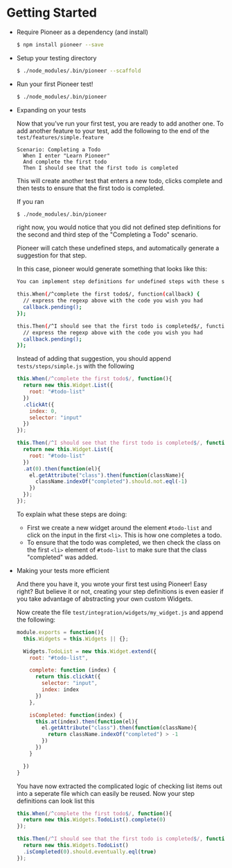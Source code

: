 # Getting Started

- Require Pioneer as a dependency (and install)
  ```bash
  $ npm install pioneer --save
  ```

- Setup your testing directory
  ```bash
  $ ./node_modules/.bin/pioneer --scaffold
  ```

- Run your first Pioneer test!
  ```bash
  $ ./node_modules/.bin/pioneer
  ```

- Expanding on your tests


  Now that you've run your first test, you are ready to add another one.
  To add another feature to your test, add the following to the end of the `test/features/simple.feature`
  ```gherkin
  Scenario: Completing a Todo
    When I enter "Learn Pioneer"
    And complete the first todo
    Then I should see that the first todo is completed
  ```
  This will create another test that enters a new todo, clicks complete and then tests to ensure that the first todo is completed.

  If you ran
  ```bash
  $ ./node_modules/.bin/pioneer
  ```
  right now, you would notice that you did not defined step definitions for the second and third step of the "Completing a Todo" scenario.

  Pioneer will catch these undefined steps, and automatically generate a suggestion for that step.

  In this case, pioneer would generate something that looks like this:

  ```bash
  You can implement step definitions for undefined steps with these snippets:

  this.When(/^complete the first todo$/, function(callback) {
    // express the regexp above with the code you wish you had
    callback.pending();
  });

  this.Then(/^I should see that the first todo is completed$/, function(callback) {
    // express the regexp above with the code you wish you had
    callback.pending();
  });
  ```

  Instead of adding that suggestion, you should append `tests/steps/simple.js` with the following

  ```js
  this.When(/^complete the first todo$/, function(){
    return new this.Widget.List({
      root: "#todo-list"
    })
    .clickAt({
      index: 0,
      selector: "input"
    })
  });

  this.Then(/^I should see that the first todo is completed$/, function() {
    return new this.Widget.List({
      root: "#todo-list"
    })
    .at(0).then(function(el){
      el.getAttribute("class").then(function(className){
        className.indexOf("completed").should.not.eql(-1)
      })
    });
  });
  ```

  To explain what these steps are doing:
   - First we create a new widget around the element `#todo-list` and click on the input in the first `<li>`. This is how one completes a todo.
   - To ensure that the todo was completed, we then check the class on the first `<li>` element of `#todo-list` to make sure that the class "completed" was added.

- Making your tests more efficient


  And there you have it, you wrote your first test using Pioneer! Easy right? But believe it or not, creating your step definitions is even easier if you take advantage of abstracting your own custom Widgets.

  Now create the file `test/integration/widgets/my_widget.js` and append the following:

  ```js
  module.exports = function(){
    this.Widgets = this.Widgets || {};

    Widgets.TodoList = new this.Widget.extend({
      root: "#todo-list",

      complete: function (index) {
        return this.clickAt({
          selector: "input",
          index: index
        })
      },

      isCompleted: function(index) {
        this.at(index).then(function(el){
          el.getAttribute("class").then(function(className){
            return className.indexOf("completed") > -1
          })
        })
      }

    })
  }
  ```

  You have now extracted the complicated logic of checking list items out into a seperate file which can easily be reused. Now your step definitions can look list this

  ```js
  this.When(/^complete the first todo$/, function(){
    return new this.Widgets.TodoList().complete(0)
  });

  this.Then(/^I should see that the first todo is completed$/, function() {
    return new this.Widgets.TodoList()
    .isCompleted(0).should.eventually.eql(true)
  });
  ```

